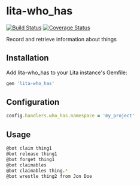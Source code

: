 # lita-who_has

[![Build Status](https://travis-ci.org/knuedge/lita-who_has.png?branch=master)](https://travis-ci.org/knuedge/lita-who_has)
[![Coverage Status](https://coveralls.io/repos/github/knuedge/lita-who_has/badge.svg)](https://coveralls.io/github/knuedge/lita-who_has)

Record and retrieve information about things

## Installation

Add lita-who_has to your Lita instance's Gemfile:

``` ruby
gem 'lita-who_has'
```

## Configuration

``` ruby
config.handlers.who_has.namespace = 'my_project'
```

## Usage

``` bash
@bot claim thing1
@bot release thing1
@bot forget thing1
@bot claimables
@bot claimables thing.*
@bot wrestle thing2 from Jon Doe
```
